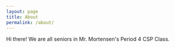 ```yaml
---
layout: page
title: About  
permalink: /about/
---
```


Hi there! We are all seniors in Mr. Mortensen's Period 4 CSP Class. 
